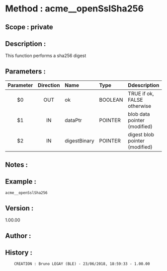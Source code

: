 ﻿# **Method :** acme__openSslSha256## **Scope :** private## **Description :** This function performs a sha256 digest## **Parameters :** | Parameter | Direction | Name | Type | Ddescription | |:----:|:----:|:----|:----|:----| | $0 | OUT | ok | BOOLEAN | TRUE if ok, FALSE otherwise | | $1 | IN | dataPtr | POINTER | blob data pointer (modified) | | $2 | IN | digestBinary | POINTER | digest blob pointer (modified) | ## **Notes :** ## **Example :** ```acme__openSslSha256```## **Version :** 1.00.00## **Author :** ## **History :**          CREATION : Bruno LEGAY (BLE) - 23/06/2018, 18:59:33 - 1.00.00